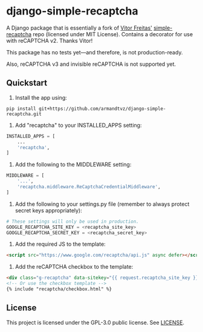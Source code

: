 # django-simple-recaptcha
A Django package that is essentially a fork of [Vitor Freitas']
[simple-recaptcha] repo (licensed under MIT License). Contains a decorator
for use with reCAPTCHA v2. Thanks Vitor!

This package has no tests yet—and therefore, is not production-ready.

Also, reCAPTCHA v3 and invisible reCAPTCHA is not supported yet.

[simple-recaptcha]: https://github.com/sibtc/simple-recaptcha
[Vitor Freitas']: https://github.com/vitorfs


## Quickstart
1. Install the app using:
```
pip install git+https://github.com/armandtvz/django-simple-recaptcha.git
```

1. Add "recaptcha" to your INSTALLED_APPS setting:
```python
INSTALLED_APPS = [
    ...
    'recaptcha',
]
```

1. Add the following to the MIDDLEWARE setting:
```python
MIDDLEWARE = [
    '...',
    'recaptcha.middleware.ReCaptchaCredentialMiddleware',
]
```

1. Add the following to your settings.py file (remember to always protect secret keys appropriately):
```python
# These settings will only be used in production.
GOOGLE_RECAPTCHA_SITE_KEY = <recaptcha_site_key>
GOOGLE_RECAPTCHA_SECRET_KEY = <recaptcha_secret_key>
```

1. Add the required JS to the template:
```html
<script src="https://www.google.com/recaptcha/api.js" async defer></script>
```

1. Add the reCAPTCHA checkbox to the template:
```html
<div class="g-recaptcha" data-sitekey="{{ request.recaptcha_site_key }}"></div>
<!-- Or use the checkbox template -->
{% include "recaptcha/checkbox.html" %}
```


## License

This project is licensed under the GPL-3.0 public license. See [LICENSE].

[LICENSE]: https://github.com/armandtvz/django-simple-recaptcha/blob/master/LICENSE
